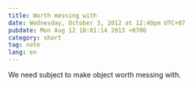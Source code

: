 ```yaml
---
title: Worth messing with
date: Wednesday, October 3, 2012 at 12:40pm UTC+07
pubdate: Mon Aug 12 10:01:14 2013 +0700
category: short
tag: note
lang: en
---
```


We need subject to make object worth messing with.
